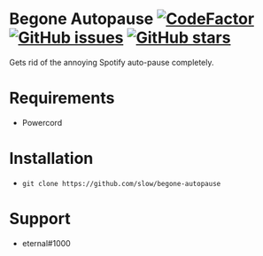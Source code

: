 # Begone Autopause [![CodeFactor](https://www.codefactor.io/repository/github/slow/begone-autopause/badge)](https://www.codefactor.io/repository/github/slow/begone-autopause) [![GitHub issues](https://img.shields.io/github/issues/slow/begone-autopause?style=flat)](https://github.com/slow/begone-autopause/issues) [![GitHub stars](https://img.shields.io/github/stars/slow/begone-autopause?style=flat)](https://github.com/slow/begone-autopause/stargazers)

Gets rid of the annoying Spotify auto-pause completely.

# Requirements

-  Powercord

# Installation

-  `git clone https://github.com/slow/begone-autopause`

# Support

-  eternal#1000
